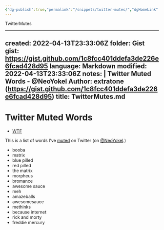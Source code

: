 ```yaml
---
{"dg-publish":true,"permalink":"/snippets/twitter-mutes/","dgHomeLink":true,"dgPassFrontmatter":false}
---
```


TwitterMutes

---
created: 2022-04-13T23:33:06Z
folder: Gist
gist: https://gist.github.com/1c8fcc401ddefa3de226e6fcad428d95
language: Markdown
modified: 2022-04-13T23:33:06Z
notes: |
    Twitter Muted Words - @NeoYokel
    Author: extratone (https://gist.github.com/1c8fcc401ddefa3de226e6fcad428d95)
title: TwitterMutes.md
---

# Twitter Muted Words
- [WTF](https://davidblue.wtf/drafts/B5A34BE2-DE76-4B3E-B5D5-4D3620519218.html)

This is a list of words I’ve [muted](https://help.twitter.com/en/using-twitter/advanced-twitter-mute-options) on Twitter (on [@NeoYokel](https://twitter.com/NeoYokel).)

- booba
- matrix
- blue pilled
- red pilled
- the matrix
- morpheus
- bromance
- awesome sauce
- meh
- amazeballs
- awesomesauce
- methinks
- because internet
- rick and morty
- freddie mercury